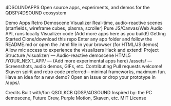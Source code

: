 4DSOUNDAPPS
Open source apps, experiments, and demos for the QDSP/4DSOUND ecosystem

Demo Apps
Retro Demoscene Visualizer
Real-time, audio-reactive scenes (starfields, wireframe cubes, plasma, scroller)
Pure JS/Canvas/Web Audio API, runs locally
Visualizer code
(Add more apps here as you build!)
Getting Started
Clone/download this repo
Enter any app folder and follow the README.md or open the .html file in your browser (for HTML/JS demos)
Allow mic access to experience the visualizers
Hack and extend!
Project Structure
/visualizer/ — Audio-reactive demoscene HTML5
/YOUR_NEXT_APP/ — (Add more experimental apps here)
/assets/ — Screenshots, audio demos, GIFs, etc.
Contributing
Pull requests welcome! Skaven spirit and retro code preferred—minimal frameworks, maximum fun.
Have an idea for a new demo? Open an issue or drop your prototype in /apps/.

Credits
Built with/for: QSOLKCB QDSP/4DSOUND
Inspired by: the PC demoscene, Future Crew, Purple Motion, Skaven, etc.
MIT License
